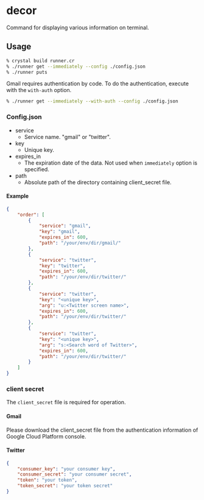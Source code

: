 # decor

Command for displaying various information on terminal.

## Usage

```sh
% crystal build runner.cr
% ./runner get --immediately --config ./config.json
% ./runner puts
```

Gmail requires authentication by code.
To do the authentication, execute with the ```with-auth``` option.

```sh
% ./runner get --immediately --with-auth --config ./config.json
```

### Config.json

- service
  - Service name. "gmail" or "twitter".
- key
  - Unique key.
- expires_in
  - The expiration date of the data. Not used when ```immediately``` option is specified.
- path
  - Absolute path of the directory containing client_secret file.

#### Example

```json
{
    "order": [
        {
            "service": "gmail",
            "key": "gmail",
            "expires_in": 600,
            "path": "/your/env/dir/gmail/"
        },
        {
            "service": "twitter",
            "key": "twitter",
            "expires_in": 600,
            "path": "/your/env/dir/twitter/"
        },
        {
            "service": "twitter",
            "key": "<unique key>",
            "arg": "u:<Twitter screen name>",
            "expires_in": 600,
            "path": "/your/env/dir/twitter/"
        },
        {
            "service": "twitter",
            "key": "<unique key>",
            "arg": "s:<Search word of Twitter>",
            "expires_in": 600,
            "path": "/your/env/dir/twitter/"
        }
    ]
}
```

### client secret

The ```client_secret``` file is required for operation.

#### Gmail

Please download the client_secret file from the authentication information of Google Cloud Platform console.

#### Twitter

```json
{
    "consumer_key": "your consumer key",
    "consumer_secret": "your consumer secret",
    "token": "your token",
    "token_secret": "your token secret"
}
```
